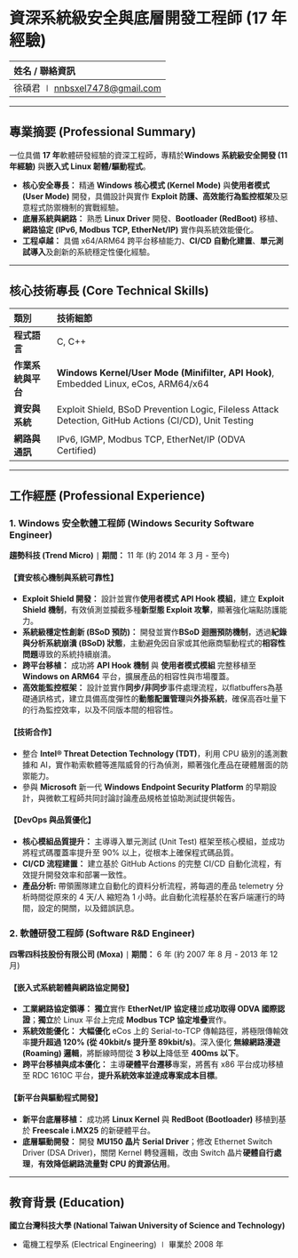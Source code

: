 
# 資深系統級安全與底層開發工程師 (17 年經驗)

| 姓名 / 聯絡資訊 |
| :--- |
| 徐碩君 $\mid$ nnbsxel7478@gmail.com |

---

## 專業摘要 (Professional Summary)

一位具備 **17 年**軟體研發經驗的資深工程師，專精於**Windows 系統級安全開發 (11 年經驗)** 與**嵌入式 Linux 韌體/驅動程式**。

* **核心安全專長：** 精通 **Windows 核心模式 (Kernel Mode)** 與**使用者模式 (User Mode)** 開發，具備設計與實作 **Exploit 防護、高效能行為監控框架**及惡意程式防禦機制的實戰經驗。
* **底層系統與網路：** 熟悉 **Linux Driver** 開發、**Bootloader (RedBoot)** 移植、**網路協定 (IPv6, Modbus TCP, EtherNet/IP)** 實作與系統效能優化。
* **工程卓越：** 具備 x64/ARM64 跨平台移植能力、**CI/CD 自動化建置**、**單元測試導入**及創新的系統穩定性優化經驗。

---

## 核心技術專長 (Core Technical Skills)

| 類別 | 技術細節 |
| :--- | :--- |
| **程式語言** | C, C++ |
| **作業系統與平台** | **Windows Kernel/User Mode (Minifilter, API Hook)**, Embedded Linux, eCos, ARM64/x64 |
| **資安與系統** | Exploit Shield, BSoD Prevention Logic, Fileless Attack Detection, GitHub Actions (CI/CD), Unit Testing |
| **網路與通訊** | IPv6, IGMP, Modbus TCP, EtherNet/IP (ODVA Certified) |

---

## 工作經歷 (Professional Experience)

### 1. Windows 安全軟體工程師 (Windows Security Software Engineer)
**趨勢科技 (Trend Micro)** $\mid$ **期間：** 11 年 (約 2014 年 3 月 - 至今)

#### 【資安核心機制與系統可靠性】

* **Exploit Shield 開發：** 設計並實作**使用者模式 API Hook 模組**，建立 **Exploit Shield 機制**，有效偵測並攔截多種**新型態 Exploit 攻擊**，顯著強化端點防護能力。
* **系統級穩定性創新 (BSoD 預防)：** 開發並實作**BSoD 迴圈預防機制**，透過**紀錄與分析系統崩潰 (BSoD) 狀態**，主動避免因自家或其他廠商驅動程式的**相容性問題**導致的系統持續崩潰。
* **跨平台移植：** 成功將 **API Hook 機制** 與 **使用者模式模組** 完整移植至 **Windows on ARM64** 平台，擴展產品的相容性與市場覆蓋。
* **高效能監控框架：** 設計並實作**同步/非同步**事件處理流程，以flatbuffers為基礎通訊格式，建立具備高度彈性的**動態配置管理**與**外掛系統**，確保高吞吐量下的行為監控效率，以及不同版本間的相容性。


#### 【技術合作】
* 整合 **Intel® Threat Detection Technology (TDT)**，利用 CPU 級別的遙測數據和 AI，實作勒索軟體等進階威脅的行為偵測，顯著強化產品在硬體層面的防禦能力。
* 參與 **Microsoft** 新一代 **Windows Endpoint Security Platform** 的早期設計，與微軟工程師共同討論討論產品規格並協助測試提供報告。


#### 【DevOps 與品質優化】
* **核心模組品質提升：** 主導導入單元測試 (Unit Test) 框架至核心模組，並成功將程式碼覆蓋率提升至 90% 以上，從根本上確保程式碼品質。
* **CI/CD 流程建置：** 建立基於 GitHub Actions 的完整 CI/CD 自動化流程，有效提升開發效率和部署一致性。
* **產品分析:** 帶領團隊建立自動化的資料分析流程，將每週的產品 telemetry 分析時間從原來的 4 天/人 縮短為 1 小時。此自動化流程基於在客戶端運行的時間，設定的開關，以及錯誤訊息。


### 2. 軟體研發工程師 (Software R&D Engineer)
**四零四科技股份有限公司 (Moxa)** $\mid$ **期間：** 6 年 (約 2007 年 8 月 - 2013 年 12 月)

#### 【嵌入式系統韌體與網路協定開發】

* **工業網路協定領導：** **獨立**實作 **EtherNet/IP 協定棧**並**成功取得 ODVA 國際認證**；**獨立**於 Linux 平台上完成 **Modbus TCP 協定堆疊**實作。
* **系統效能優化：** **大幅優化** eCos 上的 Serial-to-TCP 傳輸路徑，將極限傳輸效率**提升超過 120% (從 40kbit/s 提升至 89kbit/s)**。深入優化 **無線網路漫遊 (Roaming) 邏輯**，將斷線時間從 **3 秒以上**降低至 **400ms 以下**。
* **跨平台移植與成本優化：** 主導**硬體平台遷移**專案，將舊有 x86 平台成功移植至 RDC 1610C 平台，**提升系統效率並達成專案成本目標**。

#### 【新平台與驅動程式開發】

* **新平台底層移植：** 成功將 **Linux Kernel** 與 **RedBoot (Bootloader)** 移植到基於 **Freescale i.MX25** 的新硬體平台。
* **底層驅動開發：** 開發 **MU150 晶片 Serial Driver**；修改 Ethernet Switch Driver (DSA Driver)，關閉 Kernel 轉發邏輯，改由 Switch 晶片**硬體自行處理**，**有效降低網路流量對 CPU 的資源佔用**。

---

## 教育背景 (Education)

**國立台灣科技大學 (National Taiwan University of Science and Technology)**
* 電機工程學系 (Electrical Engineering) $\mid$ 畢業於 2008 年

